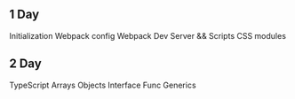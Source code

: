 ## 1 Day
 Initialization
 Webpack config
 Webpack Dev Server && Scripts
 CSS modules

## 2 Day
 TypeScript
 Arrays
 Objects
 Interface
 Func
 Generics
